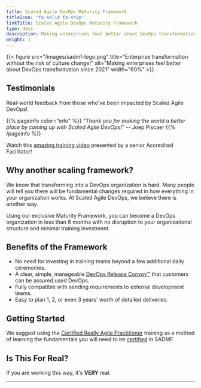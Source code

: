 ```yaml
---
title: Scaled Agile DevOps Maturity Framework
titleIcon: "fa-solid fa-ship"
linkTitle: Scaled Agile DevOps Maturity Framework
type: docs
description: Making enterprises feel better about DevOps transformation since 2021
weight: 1
---
```


{{< figure src="/images/sadmf-logo.png" title="Enterprise transformation without the risk of culture change!" alt="Making enterprises feel better about DevOps transformation since 2021" width="60%" >}}

## Testimonials

Real-world feedback from those who've been impacted by Scaled Agile DevOps!

{{% pageinfo color="info" %}}
*"Thank you for making the world a better place by coming up with Scaled Agile DevOps!"* -- Joep Piscaer
{{% /pageinfo %}}

Watch this [amazing training video](https://youtu.be/zMI2FykK7j4) presented by a senior Accredited Facilitator!

## Why another scaling framework?

We know that transforming into a DevOps organization is hard. Many people will tell you there will be fundamental changes required in how everything in your organization works. At Scaled Agile DevOps, we believe there is another way.

Using our exclusive Maturity Framework, you can become a DevOps organization in less than 6 months with no disruption to your organizational structure and minimal training investment.

## Benefits of the Framework

- No need for investing in training teams beyond a few additional daily ceremonies.
- A clear, simple, manageable [DevOps Release Convoy&trade;](./release-convoy/) that customers can be assured used DevOps.
- Fully compatible with sending requirements to external development teams.
- Easy to plan 1, 2, or even 3 years' worth of detailed deliveries.

## Getting Started

We suggest using the [Certified Really Agile Practitioner](https://www.youtube.com/watch?v=cwbiSCgiZNA) training as a method of learning the fundamentals you will need to be [certified](/certifications) in SADMF.

## Is This For Real?

If you are working this way, it's **VERY** real.

---
